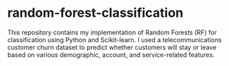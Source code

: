 # random-forest-classification
This repository contains my implementation of Random Forests (RF) for classification using Python and Scikit-learn. I used a telecommunications customer churn dataset to predict whether customers will stay or leave based on various demographic, account, and service-related features.
